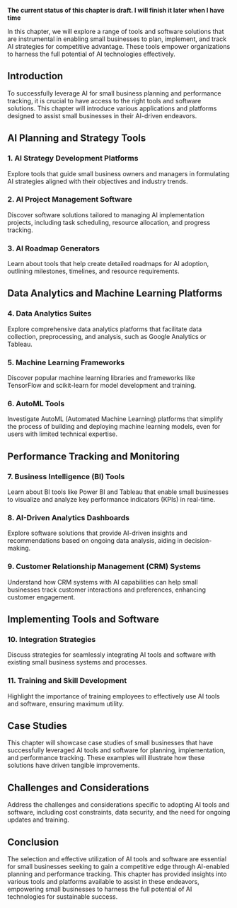 **The current status of this chapter is draft. I will finish it later when I have time**

In this chapter, we will explore a range of tools and software solutions that are instrumental in enabling small businesses to plan, implement, and track AI strategies for competitive advantage. These tools empower organizations to harness the full potential of AI technologies effectively.

Introduction
------------

To successfully leverage AI for small business planning and performance tracking, it is crucial to have access to the right tools and software solutions. This chapter will introduce various applications and platforms designed to assist small businesses in their AI-driven endeavors.

AI Planning and Strategy Tools
------------------------------

### 1. **AI Strategy Development Platforms**

Explore tools that guide small business owners and managers in formulating AI strategies aligned with their objectives and industry trends.

### 2. **AI Project Management Software**

Discover software solutions tailored to managing AI implementation projects, including task scheduling, resource allocation, and progress tracking.

### 3. **AI Roadmap Generators**

Learn about tools that help create detailed roadmaps for AI adoption, outlining milestones, timelines, and resource requirements.

Data Analytics and Machine Learning Platforms
---------------------------------------------

### 4. **Data Analytics Suites**

Explore comprehensive data analytics platforms that facilitate data collection, preprocessing, and analysis, such as Google Analytics or Tableau.

### 5. **Machine Learning Frameworks**

Discover popular machine learning libraries and frameworks like TensorFlow and scikit-learn for model development and training.

### 6. **AutoML Tools**

Investigate AutoML (Automated Machine Learning) platforms that simplify the process of building and deploying machine learning models, even for users with limited technical expertise.

Performance Tracking and Monitoring
-----------------------------------

### 7. **Business Intelligence (BI) Tools**

Learn about BI tools like Power BI and Tableau that enable small businesses to visualize and analyze key performance indicators (KPIs) in real-time.

### 8. **AI-Driven Analytics Dashboards**

Explore software solutions that provide AI-driven insights and recommendations based on ongoing data analysis, aiding in decision-making.

### 9. **Customer Relationship Management (CRM) Systems**

Understand how CRM systems with AI capabilities can help small businesses track customer interactions and preferences, enhancing customer engagement.

Implementing Tools and Software
-------------------------------

### 10. **Integration Strategies**

Discuss strategies for seamlessly integrating AI tools and software with existing small business systems and processes.

### 11. **Training and Skill Development**

Highlight the importance of training employees to effectively use AI tools and software, ensuring maximum utility.

Case Studies
------------

This chapter will showcase case studies of small businesses that have successfully leveraged AI tools and software for planning, implementation, and performance tracking. These examples will illustrate how these solutions have driven tangible improvements.

Challenges and Considerations
-----------------------------

Address the challenges and considerations specific to adopting AI tools and software, including cost constraints, data security, and the need for ongoing updates and training.

Conclusion
----------

The selection and effective utilization of AI tools and software are essential for small businesses seeking to gain a competitive edge through AI-enabled planning and performance tracking. This chapter has provided insights into various tools and platforms available to assist in these endeavors, empowering small businesses to harness the full potential of AI technologies for sustainable success.
